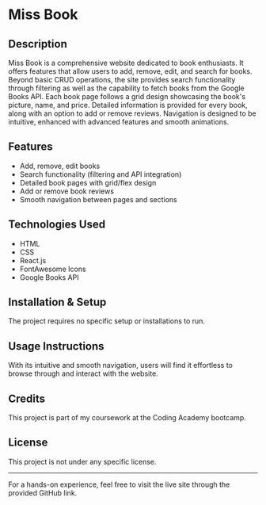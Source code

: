 # Miss Book

## Description

Miss Book is a comprehensive website dedicated to book enthusiasts. It offers features that allow users to add, remove, edit, and search for books. Beyond basic CRUD operations, the site provides search functionality through filtering as well as the capability to fetch books from the Google Books API. Each book page follows a grid design showcasing the book's picture, name, and price. Detailed information is provided for every book, along with an option to add or remove reviews. Navigation is designed to be intuitive, enhanced with advanced features and smooth animations.

## Features

- Add, remove, edit books
- Search functionality (filtering and API integration)
- Detailed book pages with grid/flex design
- Add or remove book reviews
- Smooth navigation between pages and sections

## Technologies Used

- HTML
- CSS
- React.js
- FontAwesome Icons
- Google Books API

## Installation & Setup

The project requires no specific setup or installations to run.

## Usage Instructions

With its intuitive and smooth navigation, users will find it effortless to browse through and interact with the website.

## Credits

This project is part of my coursework at the Coding Academy bootcamp.

## License

This project is not under any specific license.

---

For a hands-on experience, feel free to visit the live site through the provided GitHub link.
